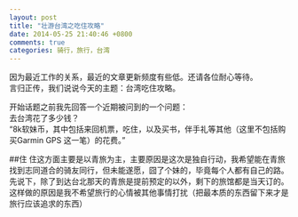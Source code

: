 ```yaml
---
layout: post
title: "壮游台湾之吃住攻略"
date: 2014-05-25 21:40:46 +0800
comments: true
categories: 骑行，旅行，台湾 
---
```

因为最近工作的关系，最近的文章更新频度有些低。还请各位耐心等待。  
言归正传，我们说说今天的主题：台湾吃住攻略。  

开始话题之前我先回答一个近期被问到的一个问题：  
去台湾花了多少钱？  
		“8k软妹币，其中包括来回机票，吃住，以及买书，伴手礼等其他（这里不包括购买Garmin GPS 这一笔）的花费。”
	
##住
住这方面主要是以青旅为主，主要原因是这次是独自行动，我希望能在青旅找到志同道合的骑友同行，但未能遂愿，囧了个妹的，毕竟每个人都有自己的路。  
先说下，除了到达台北那天的青旅是提前预定的以外，剩下的旅馆都是当天订的。这样做的原因是我不希望旅行的心情被其他事情打扰（把最本质的东西留下来才是旅行应该追求的东西）

